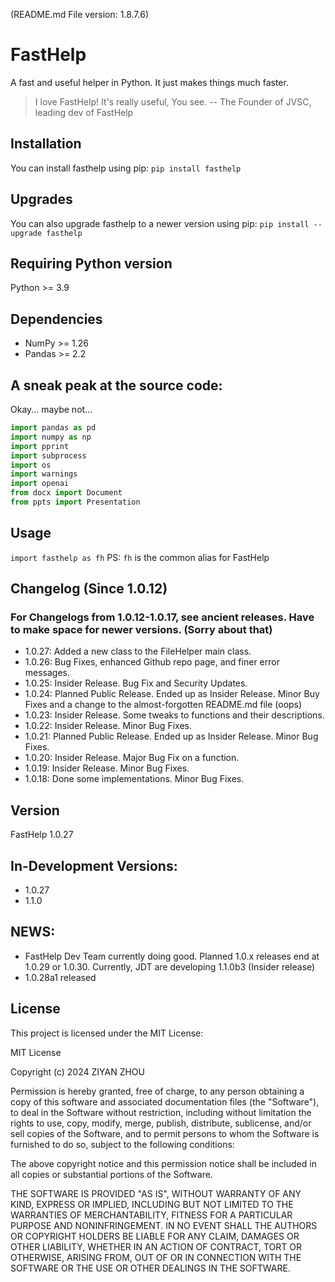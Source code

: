 (README.md File version: 1.8.7.6)

# FastHelp

A fast and useful helper in Python. It just makes things much faster.

> I love FastHelp! It's really useful, You see.   -- The Founder of JVSC, leading dev of FastHelp

## Installation

You can install fasthelp using pip:
`pip install fasthelp`

## Upgrades

You can also upgrade fasthelp to a newer version using pip:
`pip install --upgrade fasthelp`

## Requiring Python version

Python >= 3.9

## Dependencies

- NumPy >= 1.26
- Pandas >= 2.2

## A sneak peak at the source code:

Okay... maybe not...

```py
import pandas as pd
import numpy as np
import pprint
import subprocess
import os
import warnings
import openai
from docx import Document
from ppts import Presentation
```

## Usage

`import fasthelp as fh`
PS: `fh` is the common alias for FastHelp

## Changelog (Since 1.0.12)

### For Changelogs from 1.0.12-1.0.17, see ancient releases. Have to make space for newer versions. (Sorry about that)

- 1.0.27: Added a new class to the FileHelper main class.
- 1.0.26: Bug Fixes, enhanced Github repo page, and finer error messages.
- 1.0.25: Insider Release. Bug Fix and Security Updates.
- 1.0.24: Planned Public Release. Ended up as Insider Release. Minor Buy Fixes and a change to the almost-forgotten README.md file (oops)
- 1.0.23: Insider Release. Some tweaks to functions and their descriptions.
- 1.0.22: Insider Release. Minor Bug Fixes.
- 1.0.21: Planned Public Release. Ended up as Insider Release. Minor Bug Fixes.
- 1.0.20: Insider Release. Major Bug Fix on a function.
- 1.0.19: Insider Release. Minor Bug Fixes.
- 1.0.18: Done some implementations. Minor Bug Fixes.

## Version

FastHelp 1.0.27

## In-Development Versions:

- 1.0.27
- 1.1.0

## NEWS:

- FastHelp Dev Team currently doing good. Planned 1.0.x releases end at 1.0.29 or 1.0.30. Currently, JDT are developing 1.1.0b3 (Insider release)
- 1.0.28a1 released

## License

This project is licensed under the MIT License:

MIT License

Copyright (c) 2024 ZIYAN ZHOU

Permission is hereby granted, free of charge, to any person obtaining a copy
of this software and associated documentation files (the "Software"), to deal
in the Software without restriction, including without limitation the rights
to use, copy, modify, merge, publish, distribute, sublicense, and/or sell
copies of the Software, and to permit persons to whom the Software is
furnished to do so, subject to the following conditions:

The above copyright notice and this permission notice shall be included in all
copies or substantial portions of the Software.

THE SOFTWARE IS PROVIDED "AS IS", WITHOUT WARRANTY OF ANY KIND, EXPRESS OR
IMPLIED, INCLUDING BUT NOT LIMITED TO THE WARRANTIES OF MERCHANTABILITY,
FITNESS FOR A PARTICULAR PURPOSE AND NONINFRINGEMENT. IN NO EVENT SHALL THE
AUTHORS OR COPYRIGHT HOLDERS BE LIABLE FOR ANY CLAIM, DAMAGES OR OTHER
LIABILITY, WHETHER IN AN ACTION OF CONTRACT, TORT OR OTHERWISE, ARISING FROM,
OUT OF OR IN CONNECTION WITH THE SOFTWARE OR THE USE OR OTHER DEALINGS IN THE
SOFTWARE.
